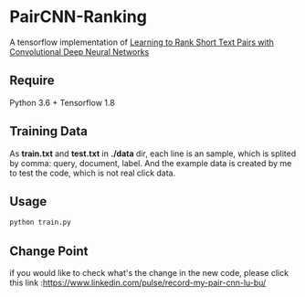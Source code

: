 # PairCNN-Ranking
A tensorflow implementation of [Learning to Rank Short Text Pairs with Convolutional Deep Neural Networks](http://disi.unitn.it/~severyn/papers/sigir-2015-long.pdf)

## Require
Python 3.6 + Tensorflow 1.8

## Training Data
As **train.txt** and **test.txt** in **./data** dir, each line is an sample, which is splited by comma: query, document, label. And the example data is created by me to test the code, which is not real click data.

## Usage
```bash
python train.py
```

## Change Point

if you would like to check what's the change in the new code, please click this link :https://www.linkedin.com/pulse/record-my-pair-cnn-lu-bu/

